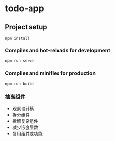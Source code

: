 # todo-app

## Project setup
```
npm install
```

### Compiles and hot-reloads for development
```
npm run serve
```

### Compiles and minifies for production
```
npm run build
```

### 抽离组件
- 观察设计稿
- 拆分组件
- 拆解复杂组件
- 减少嵌套层数
- 复用组件或功能

